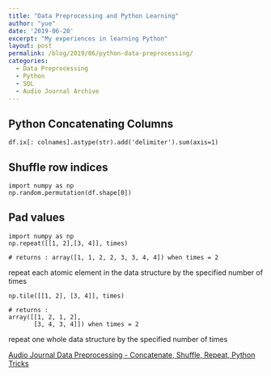 ```yaml
---
title: "Data Preprocessing and Python Learning"
author: "yue"
date: '2019-06-20'
excerpt: "My experiences in learning Python"
layout: post
permalink: /blog/2019/06/python-data-preprocessing/
categories:
  - Data Preprocessing
  - Python
  - SQL
  - Audio Journal Archive
---
```


## Python Concatenating Columns
```{python}
df.ix[: colnames].astype(str).add('delimiter').sum(axis=1)
```

## Shuffle row indices
```{python}
import numpy as np
np.random.permutation(df.shape[0])
```

## Pad values 
```{python}
import numpy as np
np.repeat([[1, 2],[3, 4]], times)

# returns : array([1, 1, 2, 2, 3, 3, 4, 4]) when times = 2
```
repeat each atomic element in the data structure by the specified number of times

```{python}
np.tile([[1, 2], [3, 4]], times)

# returns :
array([[1, 2, 1, 2],
       [3, 4, 3, 4]]) when times = 2
```
repeat one whole data structure by the specified number of times




[Audio Journal Data Preprocessing - Concatenate, Shuffle, Repeat, Python Tricks](https://www.youtube.com/watch?v=_0MVyKhIqxg&feature=youtu.be)


